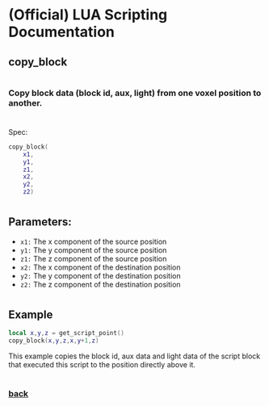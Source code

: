
# (Official) LUA Scripting Documentation

## copy_block
#
### Copy block data (block id, aux, light) from one voxel position to another.
#
Spec:
```lua
copy_block(
	x1,
	y1,
	z1,
	x2,
	y2,
	z2)
```
#
## Parameters:
- `x1:` The x component of the source position
- `y1:` The y component of the source position
- `z1:` The z component of the source position
- `x2:` The x component of the destination position
- `y2:` The y component of the destination position
- `z2:` The z component of the destination position
#
## Example
```lua
local x,y,z = get_script_point()
copy_block(x,y,z,x,y+1,z)
```
This example copies the block id, aux data and light data of the script block that executed this script to the position directly above it.
#
### [back](../blocks)
